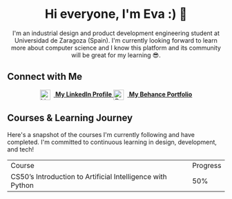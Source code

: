 <div align="center">

# Hi everyone, I'm Eva :) 🙌

I'm an industrial design and product development engineering student at Universidad de Zaragoza (Spain). I'm currently looking forward to learn more about computer science and I know this platform and its community will be great for my learning 😎. 

</div>

<p></p>

## Connect with Me

<div align="center">

<a href="www.linkedin.com/in/eva-mg">
  <img src="https://cdn.jsdelivr.net/npm/simple-icons@v8/icons/linkedin.svg" alt="LinkedIn" width="24" height="24" style="vertical-align: middle; margin-right: 8px;">
  <strong>My LinkedIn Profile</strong>
</a>

<a href="https://www.behance.net/evamolinerg">
  <img src="https://cdn.jsdelivr.net/npm/simple-icons@v8/icons/behance.svg" alt="Behance" width="24" height="24" style="vertical-align: middle; margin-right: 8px;">
  <strong>My Behance Portfolio</strong>
</a>

</div>

## Courses & Learning Journey

Here's a snapshot of the courses I'm currently following and have completed. I'm committed to continuous learning in design, development, and tech!

<table style="width:100%">
  <tr>
    <td>Course</td>
    <td>Progress</td>
  </tr>
  <tr>
    <td>CS50’s Introduction to Artificial Intelligence with Python</td>
    <td>50%</td>
  </tr>
</table>
